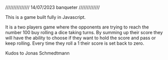 /////////////// 14/07/2023 banqueter /////////////

This is a game built fully in Javascript. 

It is a two players game where the opponents are trying to reach the number 100 buy rolling a dice taking turns.
By summing up their score they will have the ability to choose if they want to hold the score and pass or keep rolling. 
Every time they roll a 1 their score is set back to zero.

Kudos to Jonas Schmedtmann

